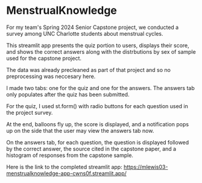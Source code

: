 # MenstrualKnowledge

For my team's Spring 2024 Senior Capstone project, we conducted a survey among UNC Charlotte students about menstrual cycles.

This streamlit app presents the quiz portion to users, displays their score, and shows the correct answers along with the distrbutions by sex of sample used for the capstone project. 

The data was already precleaned as part of that project and so no preprocessing was neccesary here.

I made two tabs: one for the quiz and one for the answers. The answers tab only populates after the quiz has been submitted.

For the quiz, I used st.form() with radio buttons for each question used in the project survey.

At the end, balloons fly up, the score is displayed, and a notification pops up on the side that the user may view the answers tab now.

On the answers tab, for each question, the question is displayed followed by the correct answer, the source cited in the capstone paper, and a histogram of responses from the capstone sample.

Here is the link to the completed streamlit app: [https://mlewis03-menstrualknowledge-app-cwns0f.streamlit.app/ ](https://mlewis03-menstrualknowledge-app-cwns0f.streamlit.app/)
